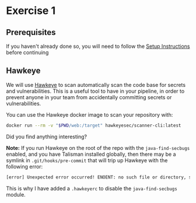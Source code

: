 # Exercise 1

## Prerequisites

If you haven't already done so, you will need to follow the [Setup Instructions](00_setup.md) before
continuing

## Hawkeye

We will use [Hawkeye](https://github.com/hawkeyesec/scanner-cli) to scan automatically scan the code
base for secrets and vulnerabilities. This is a useful tool to have in your pipeline, in order to
prevent anyone in your team from accidentally committing secrets or vulnerabilities.

You can use the Hawkeye docker image to scan your repository with:

```bash
docker run --rm -v "$PWD/web:/target" hawkeyesec/scanner-cli:latest
```

Did you find anything interesting?

**Note:** If you run Hawkeye on the root of the repo with the `java-find-secbugs` enabled, and you
have Talisman installed globally, then there may be a symlink in `.git/hooks/pre-commit` that will
trip up Hawkeye with the following error:

```txt
[error] Unexpected error occurred! ENOENT: no such file or directory, stat '/target/.git/hooks/pre-commit'
```

This is why I have added a `.hawkeyerc` to disable the `java-find-secbugs` module.
